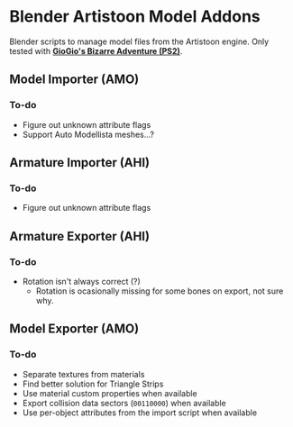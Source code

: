 # Blender Artistoon Model Addons
Blender scripts to manage model files from the Artistoon engine. Only tested with [**GioGio's Bizarre Adventure (PS2)**](https://jojowiki.com/GioGio%27s_Bizarre_Adventure).<br>

## Model Importer (AMO)
### To-do
- Figure out unknown attribute flags
- Support Auto Modellista meshes...?

## Armature Importer (AHI)
### To-do
- Figure out unknown attribute flags

## Armature Exporter (AHI)
### To-do
- Rotation isn't always correct (?)
  - Rotation is ocasionally missing for some bones on export, not sure why.

## Model Exporter (AMO)
### To-do
- Separate textures from materials
- Find better solution for Triangle Strips
- Use material custom properties when available
- Export collision data sectors (`00110000`) when available
- Use per-object attributes from the import script when available

